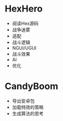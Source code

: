 # HexHero
- 阅读Hex源码
- 战争迷雾
- 适配
- 战斗逻辑
- NGUI/UGUI
- 战斗效果
- AI
- 优化

# CandyBoom
- 导出安卓包
- 加载特效的策略
- 生成算法的思考